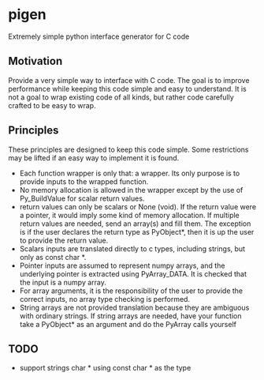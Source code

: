 # pigen
Extremely simple python interface generator for C code

Motivation
----------

Provide a very simple way to interface with C code.  The goal is to improve
performance while keeping this code simple and easy to understand.  It is not a
goal to wrap existing code of all kinds, but rather code carefully crafted to
be easy to wrap.

Principles
----------

These principles are designed to keep this code simple.  Some restrictions may
be lifted if an easy way to implement it is found.

- Each function wrapper is only that: a wrapper.  Its only 
  purpose is to provide inputs to the wrapped function.
- No memory allocation is allowed in the wrapper except by the use
  of Py_BuildValue for scalar return values.
- return values can only be scalars or None (void).  If the
  return value were a pointer, it would imply some kind
  of memory allocation. If multiple return values are needed,
  send an array(s) and fill them.  The exception is if the
  user declares the return type as PyObject*, then it is
  up the user to provide the return value.
- Scalars inputs are translated directly to c types, including
  strings, but only as const char *.
- Pointer inputs are assumed to represent numpy arrays, and the
  underlying pointer is extracted using PyArray_DATA.  It is
  checked that the input is a numpy array.
- For array arguments, it is the responsibility of the user to provide the correct
  inputs, no array type checking is performed.
- String arrays are not provided translation because they are ambiguous
  with ordinary strings.  If string arrays are needed, have your
  function take a PyObject* as an argument and do the PyArray
  calls yourself

TODO
-------
- support strings char * using const char * as the type
